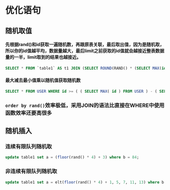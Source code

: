 # 优化语句

## 随机取值
#### 先根据rand()和id获取一遍随机数，再跟原表关联，最后取出值，因为是随机取，所以你的id值越平均，数据量越大，最后limit之前获取的id值就会越接近整表数据量的一半，limit取到的结果也越接近。
```sql
SELECT * FROM `table1` AS t1 JOIN (SELECT ROUND(RAND() * (SELECT MAX(id) FROM `table1`)) AS id) AS t2 WHERE t1.id >= t2.id ORDER BY t1.id ASC LIMIT 1
```
#### 最大减去最小值乘以随机值获取随机数
```sql
SELECT * FROM USER WHERE id >= ( ( SELECT MAX( id ) FROM USER ) - ( SELECT MIN( id ) FROM USER ) ) * RAND( ) + ( SELECT MIN( id ) FROM USER ) LIMIT 1
```
### `order by rand()`效率极低，采用JOIN的语法比直接在WHERE中使用函数效率还要高很多

## 随机插入
### 连续有限队列随机取
```sql
update table1 set a = (floor(rand() * 4) + 3) where b = 84;
```
### 非连续有限队列随机取
```sql
update table1 set a = elt(floor(rand() * 4) + 1, 5, 7, 11, 13) where b = 84;
```
